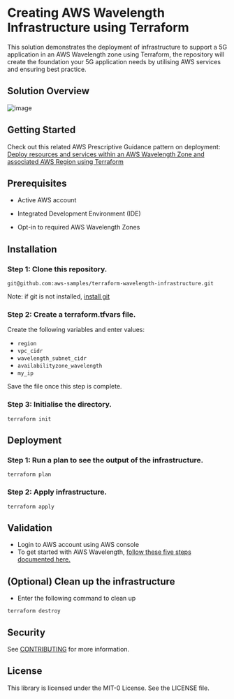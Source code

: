 # Creating AWS Wavelength Infrastructure using Terraform

This solution demonstrates the deployment of infrastructure to support a 5G application in an AWS Wavelength zone using Terraform, the repository will create the foundation your 5G application needs by utilising AWS services and ensuring best practice.

## Solution Overview

![image](https://github.com/aws-samples/terraform-wavelength-infrastructure/assets/139151193/09d341c5-bbcf-4432-b049-de6f165aec5c)



## Getting Started

Check out this related AWS Prescriptive Guidance pattern on deployment: [Deploy resources and services within an AWS Wavelength Zone and associated AWS Region using Terraform](https://apg-library.amazonaws.com/content-viewer/author/8c507de1-208c-4563-bb58-52388ab2fa6d)

## Prerequisites

* Active AWS account

* Integrated Development Environment (IDE)

* Opt-in to required AWS Wavelength Zones

## Installation

### Step 1: Clone this repository.
```
git@github.com:aws-samples/terraform-wavelength-infrastructure.git
```
Note: if git is not installed, [install git](https://git-scm.com/book/en/v2/Getting-Started-Installing-Git)

### Step 2: Create a terraform.tfvars file.
Create the following variables and enter values:
* `region`
* `vpc_cidr`
* `wavelength_subnet_cidr`
* `availabilityzone_wavelength`
* `my_ip`

Save the file once this step is complete.


### Step 3: Initialise the directory.
```
terraform init
```
## Deployment

### Step 1: Run a plan to see the output of the infrastructure.
```
terraform plan
```

### Step 2: Apply infrastructure.
```
terraform apply
```

## Validation
* Login to AWS account using AWS console
* To get started with AWS Wavelength, [follow these five steps documented here.](https://aws.amazon.com/wavelength/getting-started/)

## (Optional) Clean up the infrastructure 
* Enter the following command to clean up
```
terraform destroy
```

## Security

See [CONTRIBUTING](CONTRIBUTING.md#security-issue-notifications) for more information.

## License

This library is licensed under the MIT-0 License. See the LICENSE file.

